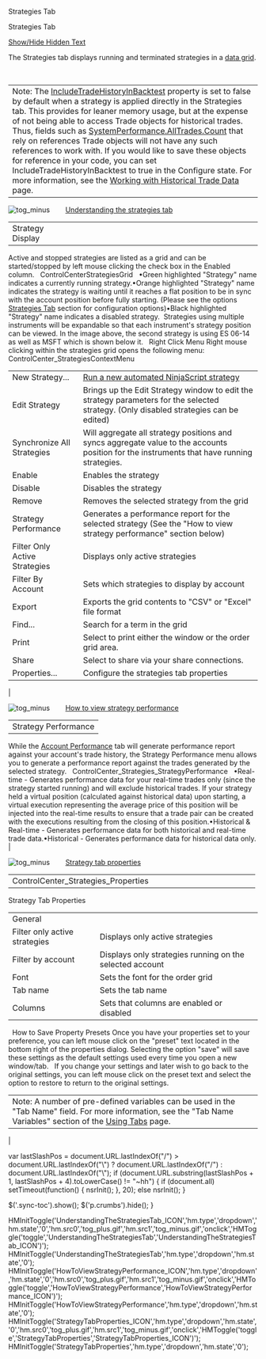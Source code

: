 ﻿


Strategies Tab









 


Strategies Tab








[Show/Hide Hidden Text](javascript:HMToggleExpandAll(!HMAnyToggleOpen()) "Click to open/close expanding sections")









The Strategies tab displays running and terminated strategies in a [data grid](data_grids.htm).


 




|  |
| --- |
| Note: The [IncludeTradeHistoryInBacktest](includetradehistoryinbacktest.htm) property is set to false by default when a strategy is applied directly in the Strategies tab. This provides for leaner memory usage, but at the expense of not being able to access Trade objects for historical trades. Thus, fields such as [SystemPerformance.AllTrades.Count](alltrades.htm) that rely on references Trade objects will not have any such references to work with. If you would like to save these objects for reference in your code, you can set IncludeTradeHistoryInBacktest to true in the Configure state. For more information, see the [Working with Historical Trade Data](strategyanalyzer_properties_2.htm) page. |



![tog_minus](tog_minus.gif)        [Understanding the strategies tab](javascript:HMToggle('toggle','UnderstandingTheStrategiesTab','UnderstandingTheStrategiesTab_ICON'))




|  |  |  |  |  |  |  |  |  |  |  |  |  |  |  |  |  |  |  |  |  |  |  |  |  |  |  |  |  |
| --- | --- | --- | --- | --- | --- | --- | --- | --- | --- | --- | --- | --- | --- | --- | --- | --- | --- | --- | --- | --- | --- | --- | --- | --- | --- | --- | --- | --- |
| Strategy Display
Active and stopped strategies are listed as a grid and can be started/stopped by left mouse clicking the check box in the Enabled column.
 
ControlCenterStrategiesGrid
 
•Green highlighted "Strategy" name indicates a currently running strategy.•Orange highlighted "Strategy" name indicates the strategy is waiting until it reaches a flat position to be in sync with the account position before fully starting. (Please see the options [Strategies Tab](options_strategies.htm) section for configuration options)•Black highlighted "Strategy" name indicates a disabled strategy. 
Strategies using multiple instruments will be expandable so that each instrument's strategy position can be viewed. In the image above, the second strategy is using ES 06-14 as well as MSFT which is shown below it.
 
Right Click Menu
Right mouse clicking within the strategies grid opens the following menu:
 
ControlCenter_StrategiesContextMenu
 


|  |  |
| --- | --- |
| New Strategy... | [Run a new automated NinjaScript strategy](running_a_ninjascript_strategy.htm) |
| Edit Strategy | Brings up the Edit Strategy window to edit the strategy parameters for the selected strategy. (Only disabled strategies can be edited) |
| Synchronize All Strategies | Will aggregate all strategy positions and syncs aggregate value to the accounts position for the instruments that have running strategies. |
| Enable | Enables the strategy |
| Disable | Disables the strategy |
| Remove | Removes the selected strategy from the grid |
| Strategy Performance | Generates a performance report for the selected strategy (See the "How to view strategy performance" section below) |
| Filter Only Active Strategies | Displays only active strategies |
| Filter By Account | Sets which strategies to display by account |
| Export | Exports the grid contents to "CSV" or "Excel" file format |
| Find... | Search for a term in the grid |
| Print | Select to print either the window or the order grid area. |
| Share | Select to share via your share connections. |
| Properties... | Configure the strategies tab properties |


 |



![tog_minus](tog_minus.gif)        [How to view strategy performance](javascript:HMToggle('toggle','HowToViewStrategyPerformance','HowToViewStrategyPerformance_ICON'))




|  |
| --- |
| Strategy Performance
While the [Account Performance](trade_performance.htm) tab will generate performance report against your account's trade history, the Strategy Performance menu allows you to generate a performance report against the trades generated by the selected strategy.
 
ControlCenter_Strategies_StrategyPerformance
 
•Real-time - Generates performance data for your real-time trades only (since the strategy started running) and will exclude historical trades. If your strategy held a virtual position (calculated against historical data) upon starting, a virtual execution representing the average price of this position will be injected into the real-time results to ensure that a trade pair can be created with the executions resulting from the closing of this position.•Historical &amp; Real-time - Generates performance data for both historical and real-time trade data.•Historical - Generates performance data for historical data only. |



![tog_minus](tog_minus.gif)        [Strategy tab properties](javascript:HMToggle('toggle','StrategyTabProperties','StrategyTabProperties_ICON'))




|  |  |  |  |  |  |  |  |  |  |  |  |  |  |
| --- | --- | --- | --- | --- | --- | --- | --- | --- | --- | --- | --- | --- | --- |
| ControlCenter_Strategies_Properties
Strategy Tab Properties


|  |  |
| --- | --- |
| General |  |
| Filter only active strategies | Displays only active strategies |
| Filter by account | Displays only strategies running on the selected account |
| Font | Sets the font for the order grid |
| Tab name | Sets the tab name |
| Columns | Sets that columns are enabled or disabled |



 
How to Save Property Presets
Once you have your properties set to your preference, you can left mouse click on the "preset" text located in the bottom right of the properties dialog. Selecting the option "save" will save these settings as the default settings used every time you open a new window/tab.
 
If you change your settings and later wish to go back to the original settings, you can left mouse click on the preset text and select the option to restore to return to the original settings.
 


|  |
| --- |
| Note: A number of pre-defined variables can be used in the "Tab Name" field. For more information, see the "Tab Name Variables" section of the [Using Tabs](using_tabs.htm) page. |


 |






 
 var lastSlashPos = document.URL.lastIndexOf("/") &gt; document.URL.lastIndexOf("\\") ? document.URL.lastIndexOf("/") : document.URL.lastIndexOf("\\");
 if (document.URL.substring(lastSlashPos + 1, lastSlashPos + 4).toLowerCase() != "~hh") {
 if (document.all) setTimeout(function() {
 nsrInit();
 }, 20);
 else nsrInit();
 }
 
 
 $('.sync-toc').show();
 $('p.crumbs').hide();
 }
 
 
 


HMInitToggle('UnderstandingTheStrategiesTab\_ICON','hm.type','dropdown','hm.state','0','hm.src0','tog\_plus.gif','hm.src1','tog\_minus.gif','onclick','HMToggle(\'toggle\',\'UnderstandingTheStrategiesTab\',\'UnderstandingTheStrategiesTab\_ICON\')');
HMInitToggle('UnderstandingTheStrategiesTab','hm.type','dropdown','hm.state','0');
HMInitToggle('HowToViewStrategyPerformance\_ICON','hm.type','dropdown','hm.state','0','hm.src0','tog\_plus.gif','hm.src1','tog\_minus.gif','onclick','HMToggle(\'toggle\',\'HowToViewStrategyPerformance\',\'HowToViewStrategyPerformance\_ICON\')');
HMInitToggle('HowToViewStrategyPerformance','hm.type','dropdown','hm.state','0');
HMInitToggle('StrategyTabProperties\_ICON','hm.type','dropdown','hm.state','0','hm.src0','tog\_plus.gif','hm.src1','tog\_minus.gif','onclick','HMToggle(\'toggle\',\'StrategyTabProperties\',\'StrategyTabProperties\_ICON\')');
HMInitToggle('StrategyTabProperties','hm.type','dropdown','hm.state','0');



